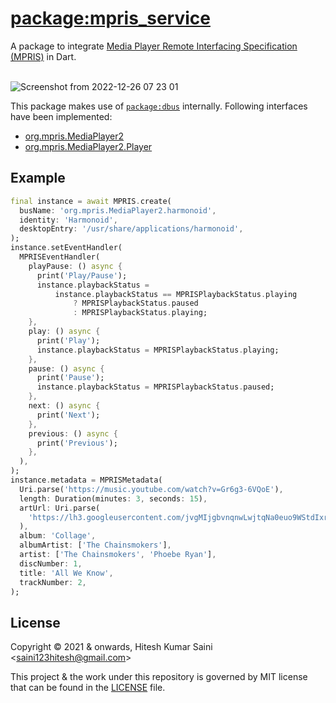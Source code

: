 # [package:mpris_service](https://github.com/alexmercerind/mpris_service)

A package to integrate [Media Player Remote Interfacing Specification (MPRIS)](https://specifications.freedesktop.org/mpris-spec/latest/) in Dart.
<br></br>

![Screenshot from 2022-12-26 07 23 01](https://user-images.githubusercontent.com/28951144/209481093-a067d628-0911-484c-9684-0924e834613a.jpeg)

This package makes use of [`package:dbus`](https://pub.dev/packages/dbus) internally. Following interfaces have been implemented:

- [org.mpris.MediaPlayer2](https://specifications.freedesktop.org/mpris-spec/latest/Media_Player.html)
- [org.mpris.MediaPlayer2.Player](https://specifications.freedesktop.org/mpris-spec/latest/Player_Interface.html)

## Example

```dart
final instance = await MPRIS.create(
  busName: 'org.mpris.MediaPlayer2.harmonoid',
  identity: 'Harmonoid',
  desktopEntry: '/usr/share/applications/harmonoid',
);
instance.setEventHandler(
  MPRISEventHandler(
    playPause: () async {
      print('Play/Pause');
      instance.playbackStatus =
          instance.playbackStatus == MPRISPlaybackStatus.playing
              ? MPRISPlaybackStatus.paused
              : MPRISPlaybackStatus.playing;
    },
    play: () async {
      print('Play');
      instance.playbackStatus = MPRISPlaybackStatus.playing;
    },
    pause: () async {
      print('Pause');
      instance.playbackStatus = MPRISPlaybackStatus.paused;
    },
    next: () async {
      print('Next');
    },
    previous: () async {
      print('Previous');
    },
  ),
);
instance.metadata = MPRISMetadata(
  Uri.parse('https://music.youtube.com/watch?v=Gr6g3-6VQoE'),
  length: Duration(minutes: 3, seconds: 15),
  artUrl: Uri.parse(
    'https://lh3.googleusercontent.com/jvgMIjgbvnqnwLwjtqNa0euo9WStdIxrJnpQURgbwuPazT2OpZUdYPZe1gss2fK39oC8ITofFmeGxKY',
  ),
  album: 'Collage',
  albumArtist: ['The Chainsmokers'],
  artist: ['The Chainsmokers', 'Phoebe Ryan'],
  discNumber: 1,
  title: 'All We Know',
  trackNumber: 2,
);
```

## License

Copyright © 2021 & onwards, Hitesh Kumar Saini <<saini123hitesh@gmail.com>>

This project & the work under this repository is governed by MIT license that can be found in the [LICENSE](./LICENSE) file.
